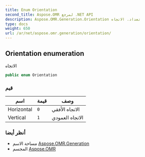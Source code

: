 ```yaml
---
title: Enum Orientation
second_title: Aspose.OMR لمرجع .NET API
description: Aspose.OMR.Generation.Orientation تعداد. الاتجاه
type: docs
weight: 650
url: /ar/net/aspose.omr.generation/orientation/
---
```

## Orientation enumeration

الاتجاه

```csharp
public enum Orientation
```

### قيم

| اسم | قيمة | وصف |
| --- | --- | --- |
| Horizontal | `0` | الاتجاه الأفقي |
| Vertical | `1` | الاتجاه العمودي |

### أنظر أيضا

* مساحة الاسم [Aspose.OMR.Generation](../../aspose.omr.generation/)
* المجسم [Aspose.OMR](../../)


